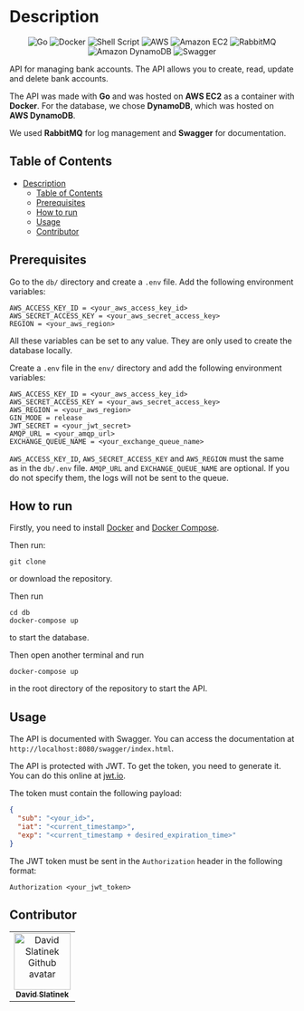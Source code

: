 # Description

<div align="center">
    <img alt="Go" src="https://img.shields.io/badge/Go-00ADD8?style=for-the-badge&logo=go&logoColor=white"/>
    <img alt="Docker" src="https://img.shields.io/badge/Docker-2496ED?style=for-the-badge&logo=docker&logoColor=white">
    <img alt="Shell Script" src="https://img.shields.io/badge/Shell_Script-121011?style=for-the-badge&logo=gnu-bash&logoColor=white"/>
    <img alt="AWS" src="https://img.shields.io/badge/Amazon_AWS-232F3E?style=for-the-badge&logo=amazonaws&logoColor=white"/>
    <img alt="Amazon EC2" src="https://img.shields.io/badge/Amazon_EC2-FF9900?style=for-the-badge&logo=amazonec2&logoColor=white"/>
    <img alt="RabbitMQ" src="https://img.shields.io/badge/RabbitMQ-FF6600?style=for-the-badge&logo=RabbitMQ&logoColor=white"/>
    <img alt="Amazon DynamoDB" src="https://img.shields.io/badge/Amazon_DynamoDB-4053D6?style=for-the-badge&logo=Amazon-DynamoDB&logoColor=white"/>
    <img alt="Swagger" src="https://img.shields.io/badge/Swagger-85EA2D?style=for-the-badge&logo=Swagger&logoColor=white"/>
</div>

API for managing bank accounts. The API allows you to create, read, update and delete bank accounts.

The API was made with **Go** and was hosted on **AWS EC2** as a container with **Docker**. For the database, we chose
**DynamoDB**, which was hosted on **AWS DynamoDB**.

We used **RabbitMQ** for log management and **Swagger** for documentation.

## Table of Contents

- [Description](#description)
    - [Table of Contents](#table-of-contents)
    - [Prerequisites](#prerequisites)
    - [How to run](#how-to-run)
    - [Usage](#usage)
    - [Contributor](#contributor)

## Prerequisites

Go to the `db/` directory and create a `.env` file. Add the following environment variables:

```env
AWS_ACCESS_KEY_ID = <your_aws_access_key_id>
AWS_SECRET_ACCESS_KEY = <your_aws_secret_access_key>
REGION = <your_aws_region>
```

All these variables can be set to any value. They are only used to create the database locally.

Create a `.env` file in the `env/` directory and add the following environment variables:

```env
AWS_ACCESS_KEY_ID = <your_aws_access_key_id>
AWS_SECRET_ACCESS_KEY = <your_aws_secret_access_key>
AWS_REGION = <your_aws_region>
GIN_MODE = release
JWT_SECRET = <your_jwt_secret>
AMQP_URL = <your_amqp_url>
EXCHANGE_QUEUE_NAME = <your_exchange_queue_name>
```

`AWS_ACCESS_KEY_ID`, `AWS_SECRET_ACCESS_KEY` and `AWS_REGION` must the same as in the `db/.env` file. `AMQP_URL`
and `EXCHANGE_QUEUE_NAME` are optional. If you do not specify them, the logs will not be sent to the queue.

## How to run

Firstly, you need to install [Docker](https://www.docker.com/) and [Docker Compose](https://docs.docker.com/compose/).

Then run:

```shell
git clone
```

or download the repository.

Then run

```shell
cd db
docker-compose up
```

to start the database.

Then open another terminal and run

```shell
docker-compose up
```

in the root directory of the repository to start the API.

## Usage

The API is documented with Swagger. You can access the documentation at `http://localhost:8080/swagger/index.html`.

The API is protected with JWT. To get the token, you need to generate it. You can do this online
at [jwt.io](https://jwt.io/).

The token must contain the following payload:

```json
{
  "sub": "<your_id>",
  "iat": "<current_timestamp>",
  "exp": "<current_timestamp + desired_expiration_time>"
}
```

The JWT token must be sent in the `Authorization` header in the following format:

```text
Authorization <your_jwt_token>
```

## Contributor

<table>
    <tbody>
        <tr>
            <td align="center">
                <a href="https://github.com/david-slatinek">
                    <img src="https://avatars.githubusercontent.com/u/79467409?v=4" width="100px;" alt="David Slatinek Github avatar"/>
                    <br/>
                    <sub><b>David Slatinek</b></sub>
                </a>
            </td>
        </tr>
    </tbody>
</table>
